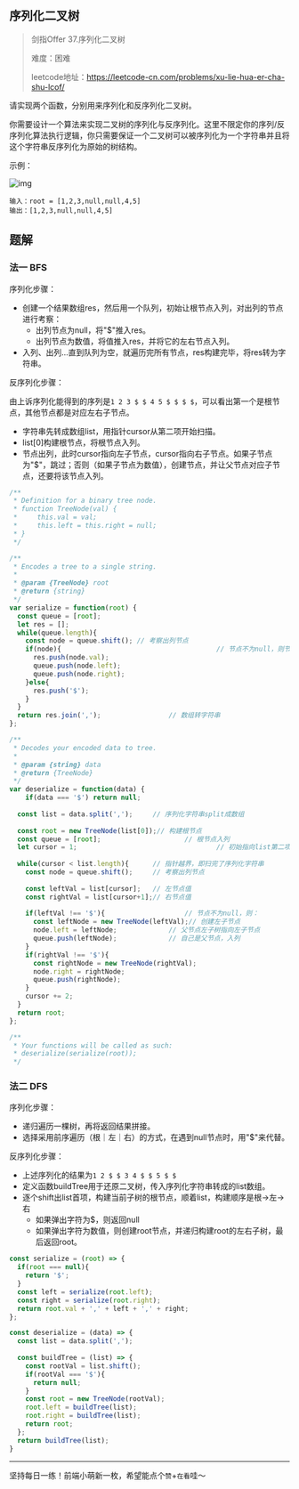 ## 序列化二叉树

> 剑指Offer 37.序列化二叉树
>
> 难度：困难
>
> leetcode地址：https://leetcode-cn.com/problems/xu-lie-hua-er-cha-shu-lcof/

请实现两个函数，分别用来序列化和反序列化二叉树。

你需要设计一个算法来实现二叉树的序列化与反序列化。这里不限定你的序列/反序列化算法执行逻辑，你只需要保证一个二叉树可以被序列化为一个字符串并且将这个字符串反序列化为原始的树结构。

示例：

![img](https://assets.leetcode.com/uploads/2020/09/15/serdeser.jpg)

```
输入：root = [1,2,3,null,null,4,5]
输出：[1,2,3,null,null,4,5]
```

## 题解

### 法一 BFS

序列化步骤：

- 创建一个结果数组res，然后用一个队列，初始让根节点入列，对出列的节点进行考察：
  - 出列节点为null，将"$"推入res。
  - 出列节点为数值，将值推入res，并将它的左右节点入列。
- 入列、出列...直到队列为空，就遍历完所有节点，res构建完毕，将res转为字符串。

反序列化步骤：

由上诉序列化能得到的序列是`1 2 3 $ $ 4 5 $ $ $ $`，可以看出第一个是根节点，其他节点都是对应左右子节点。

- 字符串先转成数组list，用指针cursor从第二项开始扫描。
- list[0]构建根节点，将根节点入列。
- 节点出列，此时cursor指向左子节点，cursor指向右子节点。如果子节点为"$"，跳过；否则（如果子节点为数值），创建节点，并让父节点对应子节点，还要将该节点入列。

```javascript
/**
 * Definition for a binary tree node.
 * function TreeNode(val) {
 *     this.val = val;
 *     this.left = this.right = null;
 * }
 */

/**
 * Encodes a tree to a single string.
 *
 * @param {TreeNode} root
 * @return {string}
 */
var serialize = function(root) {
  const queue = [root];
  let res = [];
  while(queue.length){
    const node = queue.shift(); // 考察出列节点
    if(node){										// 节点不为null，则节点入列，否则将$入列。
      res.push(node.val);
      queue.push(node.left);
      queue.push(node.right);
    }else{
      res.push('$');
    }
  }
  return res.join(',');					// 数组转字符串
};

/**
 * Decodes your encoded data to tree.
 *
 * @param {string} data
 * @return {TreeNode}
 */
var deserialize = function(data) {
	if(data === '$') return null;
  
  const list = data.split(',');		// 序列化字符串split成数组
  
  const root = new TreeNode(list[0]);// 构建根节点
  const queue = [root];						// 根节点入列
  let cursor = 1;									// 初始指向list第二项
  
  while(cursor < list.length){		// 指针越界，即扫完了序列化字符串
    const node = queue.shift();		// 考察出列节点
    
    const leftVal = list[cursor];	// 左节点值
    const rightVal = list[cursor+1];// 右节点值
    
    if(leftVal !== '$'){					// 节点不为null，则：
      const leftNode = new TreeNode(leftVal);// 创建左子节点
      node.left = leftNode;				// 父节点左子树指向左子节点
      queue.push(leftNode);				// 自己是父节点，入列
    }
    if(rightVal !== '$'){						
      const rightNode = new TreeNode(rightVal);
      node.right = rightNode;							
      queue.push(rightNode);
    }
    cursor += 2;
  }
  return root;
};

/**
 * Your functions will be called as such:
 * deserialize(serialize(root));
 */
```

### 法二 DFS

序列化步骤：

- 递归遍历一棵树，再将返回结果拼接。
- 选择采用前序遍历（根｜左｜右）的方式，在遇到null节点时，用"$"来代替。

反序列化步骤：

- 上述序列化的结果为`1 2 $ $ 3 4 $ $ 5 $ $`
- 定义函数buildTree用于还原二叉树，传入序列化字符串转成的list数组。
- 逐个shift出list首项，构建当前子树的根节点，顺着list，构建顺序是根->左->右
  - 如果弹出字符为$，则返回null
  - 如果弹出字符为数值，则创建root节点，并递归构建root的左右子树，最后返回root。

```javascript
const serialize = (root) => {
  if(root === null){
    return '$';
  }
  const left = serialize(root.left);
  const right = serialize(root.right);
  return root.val + ',' + left + ',' + right;
};

const deserialize = (data) => {
  const list = data.split(',');
  
  const buildTree = (list) => {
    const rootVal = list.shift();
    if(rootVal === '$'){
      return null;
    }
    const root = new TreeNode(rootVal);
    root.left = buildTree(list);
    root.right = buildTree(list);
    return root;
  };
  return buildTree(list);
}
```

****

坚持每日一练！前端小萌新一枚，希望能点个`赞`+`在看`哇～

